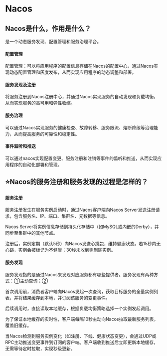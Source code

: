 # Nacos
## Nacos是什么，作用是什么？
是一个动态服务发现、配置管理和服务治理平台。
#### 配置管理
配置管理：可以将应用程序的配置信息存储在Nacos的配置中心，通过Nacos实现动态配置管理和灰度发布，从而实现应用程序的动态调整和部署。
#### 服务发现及注册
将服务注册到Nacos注册中心，并通过Nacos实现服务的自动发现和负载均衡，从而实现服务的高可用和弹性收缩。
#### 服务治理
可以通过Nacos实现服务的健康检查、故障转移、服务限流、熔断降级等治理能力，从而提高服务的可靠性和稳定性。
#### 事件监听和推送
可以通过nacos实现配置变更、服务注册和注销等事件的监听和推送，从而实现应用程序的自动化部署和管理。

## ⭐Nacos的服务注册和服务发现的过程是怎样的？
#### 服务注册
服务注册发生在服务实例启动时，通过Nacos客户端向Nacos Server发送注册请求，包含服务名、IP、端口、集群名、元数据等信息。

Nacos Server将实例信息存储到持久化存储中（如MySQL或内嵌的Derby），并同步至集群中的其他节点。

注册后，实例定期（默认5秒）向Nacos发送心跳包，维持健康状态。若15秒内无心跳，实例会被标记为不健康；30秒未收到则删除实例。
#### 服务发现
服务发现指的是通过Nacos来发现对应服务都有哪些提供者。服务发现有两种方式：①主动查询；②

首次调用前，消费者客户端向Nacos发起一次查询，获取目标服务的全量实例列表，并将结果缓存到本地，并订阅该服务的变更事件。

后续调用时，直接读取本地缓存，根据负载均衡策略选择一个实例发起调用。

为了保证本地缓存的实时性，客户端每隔10秒主动向Nacos拉取最新服务列表，覆盖旧缓存。

当Nacos检测到服务实例变化（如注册、下线、健康状态变更），会通过UDP或RPC主动推送变更事件到订阅的客户端。客户端收到推送后立即更新本地缓存，无需等待定时拉取，实现秒级更新。